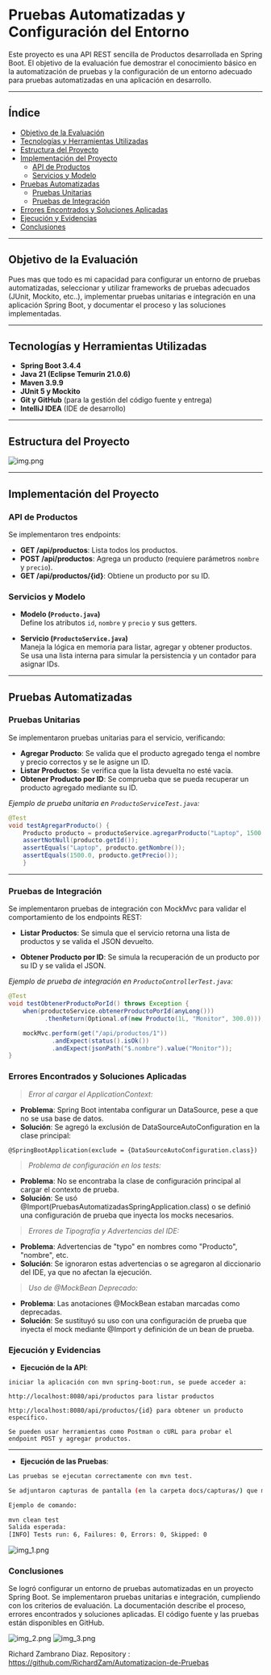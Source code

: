 # Pruebas Automatizadas y Configuración del Entorno

Este proyecto es una API REST sencilla de Productos desarrollada en Spring Boot. El objetivo de la evaluación fue demostrar el conocimiento básico en la automatización de pruebas y la configuración de un entorno adecuado para pruebas automatizadas en una aplicación en desarrollo.

---

## Índice

- [Objetivo de la Evaluación](#objetivo-de-la-evaluación)
- [Tecnologías y Herramientas Utilizadas](#tecnologías-y-herramientas-utilizadas)
- [Estructura del Proyecto](#estructura-del-proyecto)
- [Implementación del Proyecto](#implementación-del-proyecto)
    - [API de Productos](#api-de-productos)
    - [Servicios y Modelo](#servicios-y-modelo)
- [Pruebas Automatizadas](#pruebas-automatizadas)
    - [Pruebas Unitarias](#pruebas-unitarias)
    - [Pruebas de Integración](#pruebas-de-integración)
- [Errores Encontrados y Soluciones Aplicadas](#errores-encontrados-y-soluciones-aplicadas)
- [Ejecución y Evidencias](#ejecución-y-evidencias)
- [Conclusiones](#conclusiones)

---

## Objetivo de la Evaluación

Pues mas que todo es mi capacidad para configurar un entorno de pruebas automatizadas, seleccionar y utilizar frameworks de pruebas adecuados (JUnit, Mockito, etc..), implementar pruebas unitarias e integración en una aplicación Spring Boot, y documentar el proceso y las soluciones implementadas.

---

## Tecnologías y Herramientas Utilizadas

- **Spring Boot 3.4.4**
- **Java 21 (Eclipse Temurin 21.0.6)**
- **Maven 3.9.9**
- **JUnit 5 y Mockito**
- **Git y GitHub** (para la gestión del código fuente y entrega)
- **IntelliJ IDEA** (IDE de desarrollo)

---

## Estructura del Proyecto

![img.png](img/img.png)


---

## Implementación del Proyecto

### API de Productos

Se implementaron tres endpoints:

- **GET /api/productos**: Lista todos los productos.
- **POST /api/productos**: Agrega un producto (requiere parámetros `nombre` y `precio`).
- **GET /api/productos/{id}**: Obtiene un producto por su ID.

### Servicios y Modelo

- **Modelo (`Producto.java`)**  
  Define los atributos `id`, `nombre` y `precio` y sus getters.

- **Servicio (`ProductoService.java`)**  
  Maneja la lógica en memoria para listar, agregar y obtener productos. Se usa una lista interna para simular la persistencia y un contador para asignar IDs.

---

## Pruebas Automatizadas

### Pruebas Unitarias

Se implementaron pruebas unitarias para el servicio, verificando:

- **Agregar Producto**: Se valida que el producto agregado tenga el nombre y precio correctos y se le asigne un ID.
- **Listar Productos**: Se verifica que la lista devuelta no esté vacía.
- **Obtener Producto por ID**: Se comprueba que se pueda recuperar un producto agregado mediante su ID.

*Ejemplo de prueba unitaria en `ProductoServiceTest.java`:*

```java 
@Test
void testAgregarProducto() {
    Producto producto = productoService.agregarProducto("Laptop", 1500.0);
    assertNotNull(producto.getId());
    assertEquals("Laptop", producto.getNombre());
    assertEquals(1500.0, producto.getPrecio());
    }
```
---
### Pruebas de Integración
Se implementaron pruebas de integración con MockMvc para validar el comportamiento de los endpoints REST:

- **Listar Productos**: Se simula que el servicio retorna una lista de productos y se valida el JSON devuelto.

- **Obtener Producto por ID**: Se simula la recuperación de un producto por su ID y se valida el JSON.

*Ejemplo de prueba de integración en `ProductoControllerTest.java`:*

```java
@Test
void testObtenerProductoPorId() throws Exception {
    when(productoService.obtenerProductoPorId(anyLong()))
          .thenReturn(Optional.of(new Producto(1L, "Monitor", 300.0)));

    mockMvc.perform(get("/api/productos/1"))
            .andExpect(status().isOk())
            .andExpect(jsonPath("$.nombre").value("Monitor"));
}
```

### Errores Encontrados y Soluciones Aplicadas
> *Error al cargar el ApplicationContext:*
- **Problema**: Spring Boot intentaba configurar un DataSource, pese a que no se usa base de datos.
- **Solución**: Se agregó la exclusión de DataSourceAutoConfiguration en la clase principal:

`@SpringBootApplication(exclude = {DataSourceAutoConfiguration.class})`

> *Problema de configuración en los tests:*

- **Problema**: No se encontraba la clase de configuración principal al cargar el contexto de prueba.
- **Solución**: Se usó @Import(PruebasAutomatizadasSpringApplication.class) o se definió una configuración de prueba que inyecta los mocks necesarios.

> *Errores de Tipografía y Advertencias del IDE:*

- **Problema**: Advertencias de "typo" en nombres como "Producto", "nombre", etc.
- **Solución**: Se ignoraron estas advertencias o se agregaron al diccionario del IDE, ya que no afectan la ejecución.

> *Uso de @MockBean Deprecado:*

- **Problema**: Las anotaciones @MockBean estaban marcadas como deprecadas.
- **Solución**: Se sustituyó su uso con una configuración de prueba que inyecta el mock mediante @Import y definición de un bean de prueba.

### Ejecución y Evidencias
- **Ejecución de la API**:
```
iniciar la aplicación con mvn spring-boot:run, se puede acceder a:

http://localhost:8080/api/productos para listar productos

http://localhost:8080/api/productos/{id} para obtener un producto específico.

Se pueden usar herramientas como Postman o cURL para probar el endpoint POST y agregar productos.
```
---
- **Ejecución de las Pruebas**:
```sh
Las pruebas se ejecutan correctamente con mvn test.

Se adjuntaron capturas de pantalla (en la carpeta docs/capturas/) que muestran la salida exitosa de las pruebas.

Ejemplo de comando:

mvn clean test
Salida esperada:
[INFO] Tests run: 6, Failures: 0, Errors: 0, Skipped: 0
``` 
![img_1.png](img/img_1.png)

### Conclusiones
Se logró configurar un entorno de pruebas automatizadas en un proyecto Spring Boot.
Se implementaron pruebas unitarias e integración, cumpliendo con los criterios de evaluación.
La documentación describe el proceso, errores encontrados y soluciones aplicadas.
El código fuente y las pruebas están disponibles en GitHub.

![img_2.png](img/img_2.png)
![img_3.png](img/img_3.png)

Richard Zambrano Diaz.
Repository : https://github.com/RichardZam/Automatizacion-de-Pruebas
